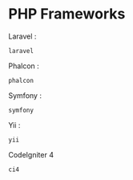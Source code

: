 # PHP Frameworks

Laravel :

    laravel  
    
Phalcon :
    
    phalcon

Symfony :

    symfony
    
Yii :

    yii
    
CodeIgniter 4  

    ci4  
    
    